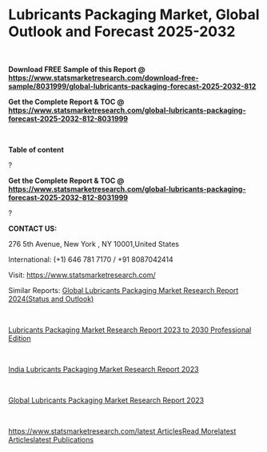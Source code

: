 <h1>Lubricants Packaging Market, Global Outlook and Forecast 2025-2032</h1><br/><p><strong>Download FREE Sample of this Report @ <a href="https://www.statsmarketresearch.com/download-free-sample/8031999/global-lubricants-packaging-forecast-2025-2032-812">https://www.statsmarketresearch.com/download-free-sample/8031999/global-lubricants-packaging-forecast-2025-2032-812</a></strong></p>
 
 
 
 <div><b>Get the Complete Report & TOC @ <a href="https://www.statsmarketresearch.com/global-lubricants-packaging-forecast-2025-2032-812-8031999">https://www.statsmarketresearch.com/global-lubricants-packaging-forecast-2025-2032-812-8031999</a></b></div>
 
 
 
 <p><br />
 
 <b>Table of content</b></p>
 
 
 
 <p>? </p>
 
 
 
 <div><b>Get the Complete Report & TOC @ <a href="https://www.statsmarketresearch.com/global-lubricants-packaging-forecast-2025-2032-812-8031999">https://www.statsmarketresearch.com/global-lubricants-packaging-forecast-2025-2032-812-8031999</a></b></div>
 
 
 
 <p>? </p>
 
 
 
 <p><b>CONTACT US:</b><br />
 
 276 5th Avenue, New York , NY 10001,United States<br />
 
 International: (+1) 646 781 7170 / +91 8087042414<br />
 
 Visit: <a href="https://www.statsmarketresearch.com/">https://www.statsmarketresearch.com/</a><br />
 
 Similar Reports: <a href="https://www.statsmarketresearch.com/global-lubricants-packaging-forecast-2025-2032-812-8031999">Global Lubricants Packaging Market Research Report 2024(Status and Outlook)</a><br />
 
 <br />
 
 <a href="https://www.statsmarketresearch.com/global-lubricants-packaging-forecast-2025-2032-812-8031999">Lubricants Packaging Market Research Report 2023 to 2030 Professional Edition</a><br />
 
 <br />
 
 <a href="https://www.statsmarketresearch.com/global-lubricants-packaging-forecast-2025-2032-812-8031999">India Lubricants Packaging Market Research Report 2023</a><br />
 
 <br />
 
 <a href="https://www.statsmarketresearch.com/global-lubricants-packaging-forecast-2025-2032-812-8031999">Global Lubricants Packaging Market Research Report 2023</a><br />
 
 <br />
 
 <a href="https://gyeongbokgung.com">https://www.statsmarketresearch.com/</a><a href="https://hallyeomaritime.com">latest Articles</a><a href="https://jingwansa.com">Read More</a><a href="https://nguoiviet.jp/">latest Articles</a><a href="https://www.intelmarketresearch.com/">latest Publications</a></p>